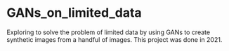 # GANs_on_limited_data
Exploring to solve the problem of limited data by using GANs to create synthetic images from a handful of images. This project was done in 2021.
